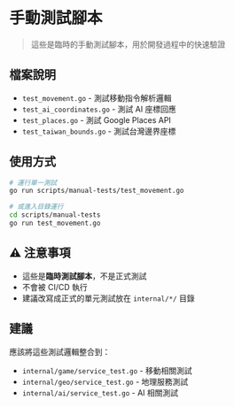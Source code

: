 # 手動測試腳本

> 這些是臨時的手動測試腳本，用於開發過程中的快速驗證

## 檔案說明

- `test_movement.go` - 測試移動指令解析邏輯
- `test_ai_coordinates.go` - 測試 AI 座標回應
- `test_places.go` - 測試 Google Places API
- `test_taiwan_bounds.go` - 測試台灣邊界座標

## 使用方式

```bash
# 運行單一測試
go run scripts/manual-tests/test_movement.go

# 或進入目錄運行
cd scripts/manual-tests
go run test_movement.go
```

## ⚠️ 注意事項

- 這些是**臨時測試腳本**，不是正式測試
- 不會被 CI/CD 執行
- 建議改寫成正式的單元測試放在 `internal/*/` 目錄

## 建議

應該將這些測試邏輯整合到：
- `internal/game/service_test.go` - 移動相關測試
- `internal/geo/service_test.go` - 地理服務測試
- `internal/ai/service_test.go` - AI 相關測試
